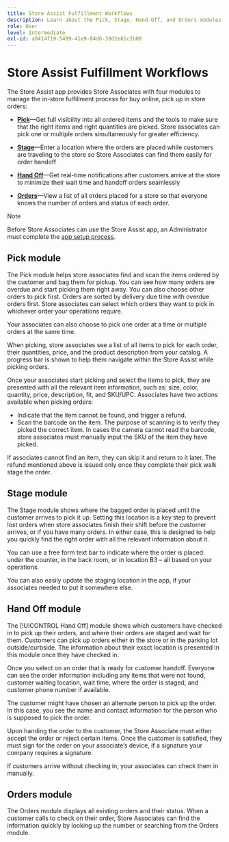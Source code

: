 ```yaml
---
title: Store Assist Fulfillment Workflows
description: Learn about the Pick, Stage, Hand-Off, and Orders modules available in the Store Assist App. These modules enable the end-to-end store fulfillment workflow for BOPIS orders. Store Associates use these modules to manage and deliver store pickup orders to customers.
role: User
level: Intermediate
exl-id: a8414f19-5489-41e9-84d6-39d2e61c2b08
---
```

# Store Assist Fulfillment Workflows

The Store Assist app provides Store Associates with four modules to manage the in-store fulfillment process for buy online, pick up in store orders: 

- **[Pick](#pick-module)**—Get full visibility into all ordered items and the tools to make sure that the right items and right quantities are picked. Store associates can pick one or multiple orders simultaneously for greater efficiency.

- **[Stage](#stage-module)**—Enter a location where the orders are placed while customers are traveling to the store so Store Associates can find them easily for order handoff 

- **[Hand Off](#hand-off-module)**—Get real-time notifications after customers arrive at the store to minimize their wait time and handoff orders seamlessly 

- **[Orders](#orders-module)**—View a list of all orders placed for a store so that everyone knows the number of orders and status of each order. 

>[!NOTE]
>
>Before Store Associates can use the Store Assist app, an Administrator must complete the [app setup process](app-setup.md).

## Pick module 

The Pick module helps store associates find and scan the items ordered by the customer and bag them for pickup. You can see how many orders are overdue and start picking them right away. You can also choose other orders to pick first. Orders are sorted by delivery due time with overdue orders first. Store associates can select which orders they want to pick in whichever order your operations require.  

Your associates can also choose to pick one order at a time or multiple orders at the same time. 

When picking, store associates see a list of all items to pick for each order, their quantities, price, and the product description from your catalog. A progress bar is shown to help them navigate within the Store Assist while picking orders.

Once your associates start picking and select the items to pick, they are presented with all the relevant item information, such as: size, color, quantity, price, description, fit, and SKU/UPC. Associates have two actions available when picking orders:

- Indicate that the item cannot be found, and trigger a refund.
- Scan the barcode on the item. The purpose of scanning is to verify they picked the correct item. In cases the camera cannot read the barcode, store associates must manually input the SKU of the item they have picked.  

If associates cannot find an item, they can skip it and return to it later.  The refund mentioned above is issued only once they complete their pick walk stage the order. 

## Stage module 

The Stage module shows where the bagged order is placed until the customer arrives to pick it up. Setting this location is a key step to prevent lost orders when store associates finish their shift before the customer arrives, or if you have many orders. In either case, this is designed to help you quickly find the right order with all the relevant information about it.  

You can use a free form text bar to indicate where the order is placed: under the counter, in the back room, or in location B3 – all based on your operations.  

You can also easily update the staging location in the app, if your associates needed to put it somewhere else. 

## Hand Off module 

The [!UICONTROL Hand Off] module shows which customers have checked in to pick up their orders, and where their orders are staged and wait for them. Customers can pick up orders either in the store or in the parking lot outside/curbside. The information about their exact location is presented in this module once they have checked in. 

Once you select on an order that is ready for customer handoff. Everyone can see the  order information including any items that were not found, customer waiting location, wait time, where the order is staged, and customer phone number if available.  

The customer might have chosen an alternate person to pick up the order. In this case, you see the name and contact information for the person who is supposed to pick the order.  

Upon handing the order to the customer, the Store Associate must either accept the order or reject certain items. Once the customer is satisfied, they must sign for the order on your associate’s device, if a signature your company requires a signature.

If customers arrive without checking in, your associates can check them in manually.  

## Orders module 

The Orders module displays all existing orders and their status. When a customer calls to check on their order, Store Associates can find the information quickly by looking up the number or searching from the Orders module.
